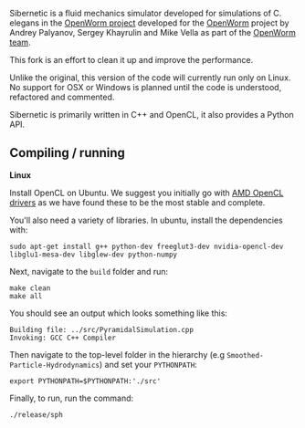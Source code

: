 
Sibernetic is a fluid mechanics simulator developed for simulations of C. elegans in the [OpenWorm project](http://www.openworm.org) developed for the [OpenWorm](http://openworm.org) project by Andrey Palyanov, Sergey Khayrulin and Mike Vella as part of the [OpenWorm team](http://www.openworm.org/people.html). 

This fork is an effort to clean it up and improve the performance.

Unlike the original, this version of the code will currently run only on Linux. No support for OSX or Windows is planned until the code is understood, refactored and commented. 

Sibernetic is primarily written in  C++ and OpenCL, it also provides a Python API.


Compiling / running 
--------------------

**Linux**

Install OpenCL on Ubuntu. We suggest you initially go with [AMD OpenCL drivers](http://developer.amd.com/tools-and-sdks/heterogeneous-computing/amd-accelerated-parallel-processing-app-sdk/downloads/) as we have found these to be the most stable and complete. 

You'll also need a variety of libraries. In ubuntu, install the dependencies with:

```
sudo apt-get install g++ python-dev freeglut3-dev nvidia-opencl-dev libglu1-mesa-dev libglew-dev python-numpy
```

Next, navigate to the `build` folder and run:

```
make clean
make all
```


You should see an output which looks something like this:

```
Building file: ../src/PyramidalSimulation.cpp
Invoking: GCC C++ Compiler
```

Then navigate to the top-level folder in the hierarchy (e.g `Smoothed-Particle-Hydrodynamics`) and set your `PYTHONPATH`:

```
export PYTHONPATH=$PYTHONPATH:'./src'
```

Finally, to run, run the command:

```
./release/sph
```

